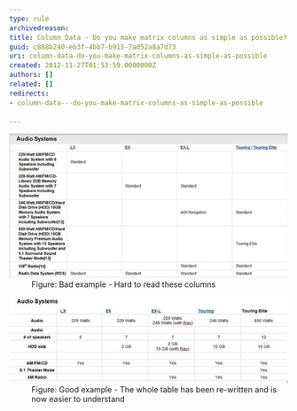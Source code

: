 ```yaml
---
type: rule
archivedreason: 
title: Column Data - Do you make matrix columns as simple as possible?
guid: c888b240-eb3f-4bb7-b915-7ad52a8a7d73
uri: column-data-do-you-make-matrix-columns-as-simple-as-possible
created: 2012-11-27T01:53:59.0000000Z
authors: []
related: []
redirects:
- column-data---do-you-make-matrix-columns-as-simple-as-possible

---
```


<dl class="badImage"><dt><img alt="Bad alignment" src="../../assets/bad-matrixcol.jpg"></dt>
<dd>Figure: Bad example - Hard to read these columns</dd></dl>
<!--endintro-->
<dl class="goodImage"><dt><img alt="Good alignment" src="../../assets/good-matrixcol.jpg"></dt>
<dd>Figure: Good example - The whole table has been re-written and is now easier to understand</dd></dl>
